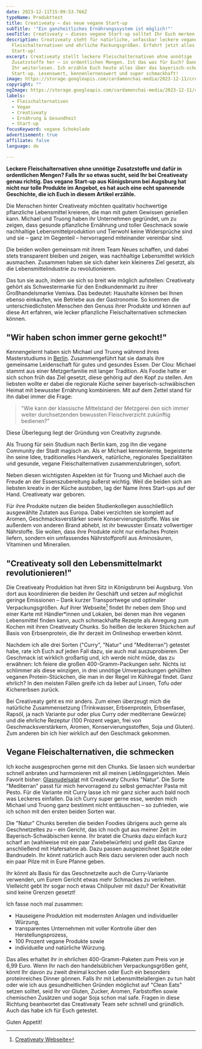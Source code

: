 ```yaml
---
date: 2023-12-11T15:09:53.766Z
typeName: Produkttest
title: Creativeaty — das neue vegane Start-up
subTitle: '"Ein ganzheitliches Ernährungssystem ist möglich!"'
seoTitle: Creativeaty – dieses vegane Start-up solltet Ihr Euch merken!
description: Creativeaty steht für natürliche, unfassbar leckere vegane
  Fleischalternativen und ehrliche Packungsgrößen. Erfahrt jetzt alles über das
  Start-up!
excerpt: Creativeaty stellt leckere Fleischalternativen ohne unnötige
  Zusatzstoffe her – in ordentlichen Mengen. Ist das was für Euch? Dann solltet
  Ihr weiterlesen. Ich erzähle Euch heute alles über das bayerisch-schwäbische
  Start-up. Lesenswert, kennenlernenswert und super schmackhaft!
image: https://storage.googleapis.com/cardamonchai-media/2023-12-11/creativeaty-titel-anne-reis-soundsvegan-com-7-jpg-imagine-b8a8a8_8c6d5b_2048_1536/640.webp
copyright: ""
ogImage: https://storage.googleapis.com/cardamonchai-media/2023-12-11/creativeaty-anne-reis-soundvegan-og-jpg-imagine-c8b8b8_846d58_1200_628/640.webp
labels:
  - Fleischalternativen
  - Vegan
  - Creativeaty
  - Ernährung & Gesundheit
  - Start-up
focusKeyword: vegane Schokolade
advertisement: true
affiliate: false
language: de

---
```


**Leckere Fleischalternativen ohne unnötige Zusatzstoffe und dafür in ordentlichen Mengen? Falls Ihr so etwas sucht, seid Ihr bei Creativeaty genau richtig. Das vegane Start-up aus Königsbrunn bei Augsburg hat nicht nur tolle Produkte im Angebot, es hat auch eine echt spannende Geschichte, die ich Euch in diesem Artikel erzähle.**

Die Menschen hinter Creativeaty möchten qualitativ hochwertige pflanzliche Lebensmittel kreieren, die man mit gutem Gewissen genießen kann. Michael und Truong haben ihr Unternehmen gegründet, um zu zeigen, dass gesunde pflanzliche Ernährung und toller Geschmack sowie nachhaltige Lebensmittelproduktion und Tierwohl keine Widersprüche sind und sie – ganz im Gegenteil – hervorragend miteinander vereinbar sind.

Die beiden wollen gemeinsam mit ihrem Team Neues schaffen, und dabei stets transparent bleiben und zeigen, was nachhaltige Lebensmittel wirklich ausmachen. Zusammen haben sie sich daher kein kleineres Ziel gesetzt, als die Lebensmittelindustrie zu revolutionieren.

Das tun sie auch, indem sie sich so breit wie möglich aufstellen: Creativeaty gehört als Schwestermarke für den Endkundenmarkt zu ihrer Großhandelsmarke Vemiwa. Das bedeutet: Haushalte können bei Ihnen ebenso einkaufen, wie Betriebe aus der Gastronomie. So kommen die unterschiedlichsten Menschen den Genuss ihrer Produkte und können auf diese Art erfahren, wie lecker pflanzliche Fleischalternativen schmecken können.

## "Wir haben schon immer gerne gekocht!"

Kennengelernt haben sich Michael und Truong während ihres Masterstudiums in [Berlin](/tag/berlin). Zusammengeführt hat sie damals ihre gemeinsame Leidenschaft für gutes und gesundes Essen. Der Clou: Michael stammt aus einer Metzgerfamilie mit langer Tradition. Als Foodie hatte er sich schon früh das Ziel gesetzt, diese gehörig auf den Kopf zu stellen. Am liebsten wollte er dabei die regionale Küche seiner bayerisch-schwäbischen Heimat mit bewusster Ernährung kombinieren. Mit auf dem Zettel stand für ihn dabei immer die Frage:

> "Wie kann der klassische Mittelstand der Metzgerei den sich immer weiter durchsetzenden bewussten Fleischverzicht zukünftig bedienen?"

Diese Überlegung liegt der Gründung von Creativity zugrunde.

Als Truong für sein Studium nach Berlin kam, zog ihn die vegane Community der Stadt magisch an. Als er Michael kennenlernte, begeisterte ihn seine Idee, traditionelles Handwerk, natürliche, regionales Spezialitäten und gesunde, vegane Fleischalternativen zusammenzubringen, sofort.

Neben diesen wichtigsten Aspekten ist für Truong und Michael auch die Freude an der Essenszubereitung äußerst wichtig. Weil die beiden sich am liebsten kreativ in der Küche austoben, lag der Name ihres Start-ups auf der Hand. Creativeaty war geboren.

Für ihre Produkte nutzen die beiden Studienkollegen ausschließlich ausgewählte Zutaten aus Europa. Dabei verzichten sie komplett auf Aromen, Geschmacksverstärker sowie Konservierungsstoffe. Was sie außerdem von anderen Brand abhebt, ist ihr bewusster Einsatz vollwertiger Nährstoffe. Sie wollen, dass ihre Produkte nicht nur einfaches Protein liefern, sondern ein umfassendes Nährstoffprofil aus Aminosäuren, Vitaminen und Mineralien.

<Gallery name="creativeaty-1" />

## "Creativeaty soll den Lebensmittelmarkt revolutionieren!"

Die Creativeaty Produktion hat ihren Sitz in Königsbrunn bei Augsburg. Von dort aus koordinieren die beiden ihr Geschäft und setzen auf möglichst geringe Emissionen – Dank kurzer Transportwege und optimaler Verpackungsgrößen. Auf ihrer Webseite[^1] findet Ihr neben dem Shop und einer Karte mit Händler\*innen und Lokalen, bei denen man ihre veganen Lebensmittel finden kann, auch schmackhafte Rezepte als Anregung zum Kochen mit ihren Creativeaty Chunks. So heißen die leckeren Stückchen auf Basis von Erbsenprotein, die Ihr derzeit im Onlineshop erwerben könnt.

Nachdem ich alle drei Sorten ("Curry", "Natur" und "Mediterran") getestet habe, rate ich Euch auf jeden Fall dazu, sie auch mal auszuprobieren. Der Geschmack ist wirklich großartig und, ich werde nicht müde, das zu erwähnen: Ich feiere die großen 400-Gramm-Packungen sehr. Nichts ist schlimmer als diese winzigen, in drei unnötige Umverpackungen gehüllten veganen Protein-Stückchen, die man in der Regel im Kühlregal findet. Ganz ehrlich? In den meisten Fällen greife ich da lieber auf Linsen, Tofu oder Kichererbsen zurück.

Bei Creativeaty geht es mir anders. Zum einen überzeugt mich die natürliche Zusammensetzung (Trinkwasser, Erbsenprotein, Erbsenfaser, Rapsöl, ja nach Variante pur oder plus Curry oder mediterrane Gewürze) und die ehrliche Rezeptur (100 Prozent vegan, frei von Geschmacksverstärkern, Aromen, Konservierungsstoffen, Soja und Gluten). Zum anderen bin ich hier wirklich auf den Geschmack gekommen.

## Vegane Fleischalternativen, die schmecken

Ich koche ausgesprochen gerne mit den Chunks. Sie lassen sich wunderbar schnell anbraten und harmonieren mit all meinen Lieblingsgerichten. Mein Favorit bisher: [Glasnudelsalat](/2017/03/glasnudelsalat-mit-mango-vegan/) mit Creativeaty Chunks "Natur". Die Sorte "Mediterran" passt für mich hervorragend zu selbst gemachter Pasta mit Pesto. Für die Variante mit Curry lasse ich mir ganz sicher auch bald noch was Leckeres einfallen. Da ich Curry super gerne esse, werden mich Michael und Truong ganz bestimmt nicht enttäuschen – so zufrieden, wie ich schon mit den ersten beiden Sorten war.

Die "Natur" Chunks bereiten die beiden Foodies übrigens auch gerne als Geschnetzeltes zu – ein Gericht, das ich noch gut aus meiner Zeit im Bayerisch-Schwäbischen kenne. Ihr bratet die Chunks dazu einfach kurz scharf an (wahlweise mit ein paar Zwiebelwürfeln) und gießt das Ganze anschließend mit Hafersahne ab. Dazu passen ausgezeichnet Spätzle oder Bandnudeln. Ihr könnt natürlich auch Reis dazu servieren oder auch noch ein paar Pilze mit in Eure Pfanne geben.

Ihr könnt als Basis für das Geschnetzelte auch die Curry-Variante verwenden, um Eurem Gericht etwas mehr Schmackes zu verleihen. Vielleicht gebt Ihr sogar noch etwas Chilipulver mit dazu? Der Kreativität sind keine Grenzen gesetzt!

Ich fasse noch mal zusammen:

- Hauseigene Produktion mit modernsten Anlagen und individueller Würzung,
- transparentes Unternehmen mit voller Kontrolle über den Herstellungsprozess,
- 100 Prozent vegane Produkte sowie
- individuelle und natürliche Würzung.

Das alles erhaltet ihr in ehrlichen 400-Gramm-Paketen zum Preis von je 6,99 Euro. Wenn Ihr nach den handelsüblichen Verpackungsgrößen geht, könnt Ihr davon zu zweit dreimal kochen oder Euch ein besonders proteinreiches Dinner gönnen. Falls Ihr mit Lebensmittelallergien zu tun habt oder wie ich aus gesundheitlichen Gründen möglichst auf "Clean Eats" setzen solltet, seid Ihr vor Gluten, Zucker, Aromen, Farbstoffen sowie chemischen Zusätzen und sogar Soja schon mal safe. Fragen in diese Richtung beantwortet das Creativeaty Team sehr schnell und gründlich. Auch das habe ich für Euch getestet.

Guten Appetit!

<Gallery name="creativeaty-2" />

[^1]: [Creativeaty Webseite](https://creativeaty.com/)
